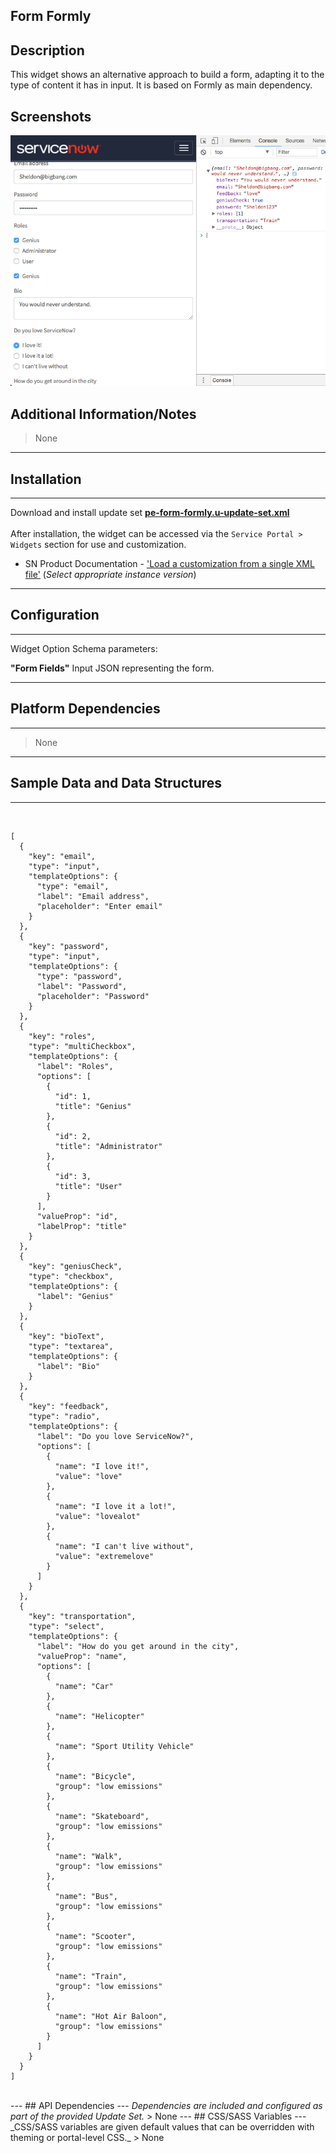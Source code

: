 ## Form Formly

## Description

This widget shows an alternative approach to build a form, adapting it to the type of content it has in input. It is based on Formly as main dependency.<br/>

## Screenshots
![](../images/pe-form-formly-01.png)
<br/>
## Additional Information/Notes
> None
---
## Installation
---
Download and install update set **[pe-form-formly.u-update-set.xml](pe-form-formly.u-update-set.xml)** <br/><br/>
After installation, the widget can be accessed via the `Service Portal > Widgets` section for use and customization.<br/>
* SN Product Documentation - ['Load a customization from a single XML file'](https://docs.servicenow.com/search?q=Load+a+customization+from+a+single+XML+file)   (<i>Select appropriate instance version</i>)
---
## Configuration
---
Widget Option Schema parameters:<br/>

**"Form Fields"** Input JSON representing the form.<br/>

---
## Platform Dependencies
---
> None
---
## Sample Data and Data Structures
---
<br/>

    [
      {
        "key": "email",
        "type": "input",
        "templateOptions": {
          "type": "email",
          "label": "Email address",
          "placeholder": "Enter email"
        }
      },
      {
        "key": "password",
        "type": "input",
        "templateOptions": {
          "type": "password",
          "label": "Password",
          "placeholder": "Password"
        }
      },
      {
        "key": "roles",
        "type": "multiCheckbox",
        "templateOptions": {
          "label": "Roles",
          "options": [
            {
              "id": 1,
              "title": "Genius"
            },
            {
              "id": 2,
              "title": "Administrator"
            },
            {
              "id": 3,
              "title": "User"
            }
          ],
          "valueProp": "id",
          "labelProp": "title"
        }
      },
      {
        "key": "geniusCheck",
        "type": "checkbox",
        "templateOptions": {
          "label": "Genius"
        }
      },
      {
        "key": "bioText",
        "type": "textarea",
        "templateOptions": {
          "label": "Bio"
        }
      },
      {
        "key": "feedback",
        "type": "radio",
        "templateOptions": {
          "label": "Do you love ServiceNow?",
          "options": [
            {
              "name": "I love it!",
              "value": "love"
            },
            {
              "name": "I love it a lot!",
              "value": "lovealot"
            },
            {
              "name": "I can't live without",
              "value": "extremelove"
            }
          ]
        }
      },
      {
        "key": "transportation",
        "type": "select",
        "templateOptions": {
          "label": "How do you get around in the city",
          "valueProp": "name",
          "options": [
            {
              "name": "Car"
            },
            {
              "name": "Helicopter"
            },
            {
              "name": "Sport Utility Vehicle"
            },
            {
              "name": "Bicycle",
              "group": "low emissions"
            },
            {
              "name": "Skateboard",
              "group": "low emissions"
            },
            {
              "name": "Walk",
              "group": "low emissions"
            },
            {
              "name": "Bus",
              "group": "low emissions"
            },
            {
              "name": "Scooter",
              "group": "low emissions"
            },
            {
              "name": "Train",
              "group": "low emissions"
            },
            {
              "name": "Hot Air Baloon",
              "group": "low emissions"
            }
          ]
        }
      }
    ]

<br/>
---
## API Dependencies
---
<i>Dependencies are included and configured as part of the provided Update Set.</i>
> None
---
## CSS/SASS Variables
---
_CSS/SASS variables are given default values that can be overridden with theming or portal-level CSS._
> None